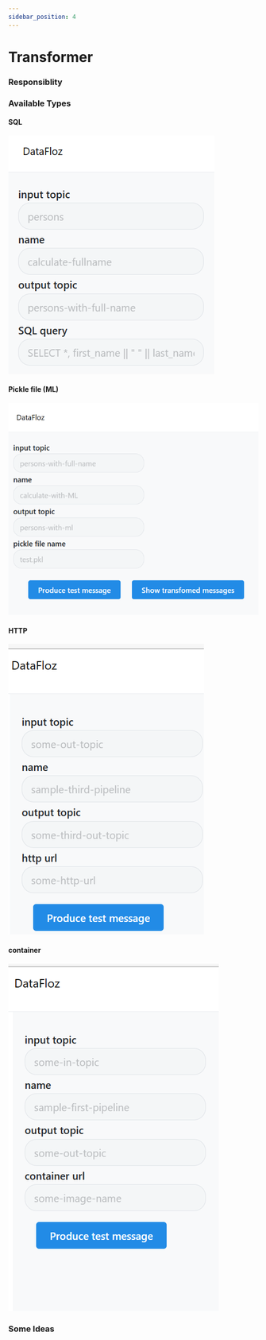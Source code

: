```yaml
---
sidebar_position: 4
---
```


# Transformer

### Responsiblity

### Available Types
#### SQL
![img](../../static/img/sql-tranformer.png)
#### Pickle file (ML)
![img](../../static/img/ml-transformer.png)
#### HTTP
![img](../../static/img/http-transformer.png)
#### container
![img](../../static/img/container-transformer.png)

### Some Ideas
